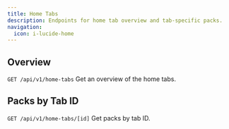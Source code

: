 ```yaml
---
title: Home Tabs
description: Endpoints for home tab overview and tab-specific packs.
navigation:
  icon: i-lucide-home
---
```

## Overview
`GET /api/v1/home-tabs`
Get an overview of the home tabs.

## Packs by Tab ID
`GET /api/v1/home-tabs/[id]`
Get packs by tab ID.
